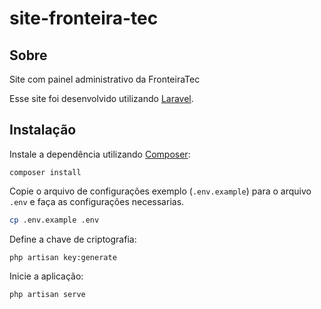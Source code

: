# site-fronteira-tec

## Sobre
Site com painel administrativo da FronteiraTec

Esse site foi desenvolvido utilizando [Laravel](https://laravel.com/).

## Instalação
Instale a dependência utilizando [Composer](https://getcomposer.org/):
```
composer install

```
Copie o arquivo de configurações exemplo (`.env.example`) para o arquivo `.env` e faça as configurações necessarias.

```bash
cp .env.example .env
```

Define a chave de criptografia:
```
php artisan key:generate
```

Inicie a aplicação:
```
php artisan serve
```
